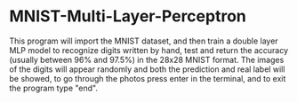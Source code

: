 # MNIST-Multi-Layer-Perceptron

This program will import the MNIST dataset, and then train a double layer MLP model to recognize digits written by hand, test and return the accuracy (usually between 96% and 97.5%) in the 28x28 MNIST format.
The images of the digits will appear randomly and both the prediction and real label will be showed, to go through the photos press enter in the terminal, and to exit the program type "end".
